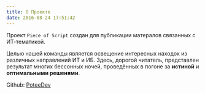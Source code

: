 ```yaml
---
title: О Проекте
date: 2016-08-24 17:51:42
---
```

Проект `Piece of Script` создан для публикации матералов связанных с ИТ-тематикой.

Целью нашей команды является освещение интересных находок из различных направлений ИТ и ИБ.
Здесь, дорогой читатель, представлен результат многих бессонных ночей, проведённых в погоне за **истиной** и **оптимальными решенями**.

Github: [PoteeDev](https://github.com/PoteeDev)

